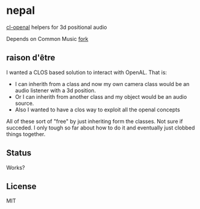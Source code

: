 # nepal

[cl-openal](https://github.com/zkat/cl-openal) helpers for 3d positional audio

Depends on Common Music [fork](https://github.com/ormf/cm)

## raison d'être

I wanted a CLOS based solution to interact with OpenAL. That is:

- I can inherith from a class and now my own camera class would be an audio listener with a 3d position.
- Or I can inherith from another class and my object would be an audio source.
- Also I wanted to have a clos way to exploit all the openal concepts

All of these sort of "free" by just inheriting form the classes. Not sure if succeded. I only tough so far about how to do it and eventually just clobbed things together.

## Status

Works?

## License

MIT
